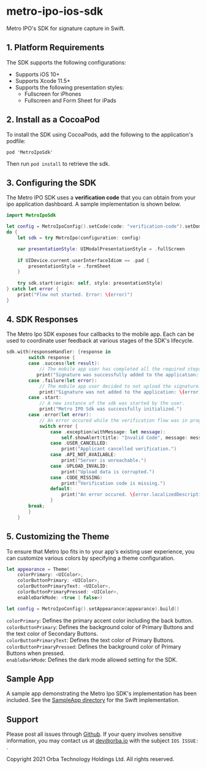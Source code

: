 # metro-ipo-ios-sdk
Metro IPO's SDK for signature capture in Swift.

## 1. Platform Requirements

The SDK supports the following configurations:
- Supports iOS 10+
- Supports Xcode 11.5+
- Supports the following presentation styles:
    - Fullscreen for iPhones
    - Fullscreen and Form Sheet for iPads


## 2. Install as a CocoaPod

To install the SDK using CocoaPods, add the following to the application's podfile:

```
pod 'MetroIpoSdk'
```

Then run `pod install` to retrieve the sdk.

## 3. Configuring the SDK

The Metro IPO SDK uses a **verification code** that you can obtain from your ipo application dashboard. A sample implementation is shown below.

```swift
import MetroIpoSdk

let config = MetroIpoConfig().setCode(code: "verification-code").setDomain(url: "YOUR-METROIPO-SERVER").build()
do {
    let sdk = try MetroIpo(configuration: config)

    var presentationStyle: UIModalPresentationStyle = .fullScreen
            
    if UIDevice.current.userInterfaceIdiom == .pad {
        presentationStyle = .formSheet
    }
    
    try sdk.start(origin: self, style: presentationStyle)
} catch let error {
    print("Flow not started. Error: \(error)")
}
```

## 4. SDK Responses

The Metro Ipo SDK exposes four callbacks to the mobile app. Each can be used to coordinate user feedback at various stages of the SDK's lifecycle.

```swift
sdk.with(responseHandler: {response in
        switch response {
        case .success(let result):
            // The mobile app user has completed all the required steps and is returned to the view that initiated the SDK.
           print("Signature was successfully added to the application: \(result)")
        case .failure(let error):
            // The mobile app user decided to not upload the signature.
            print("Signature was not added to the application: \(error)")
        case .start:
            // A new instance of the sdk was started by the user.
            print("Metro IPO Sdk was successfully initialized.")
        case .error(let error):
            // An error occured while the verification flow was in progress.
            switch error {
                case .exception(withMessage: let message):
                    self.showAlert(title: "Invalid Code", message: message)
                case .USER_CANCELLED:
                    print("Applicant cancelled verification.")
                case .API_NOT_AVAILABLE:
                    print("Server is unreachable.")
                case .UPLOAD_INVALID:
                    print("Upload data is corrupted.")
                case .CODE_MISSING:
                    print("Verification code is missing.")
                default:
                    print("An error occured. \(error.localizedDescription)")
                }
        break;
        }
    }
```

## 5. Customizing the Theme

To ensure that Metro Ipo fits in to your app's existing user experience, you can customize various colors by specifying a theme configuration.

```swift
let appearance = Theme(
    colorPrimary: <UIColor>,
    colorButtonPrimary: <UIColor>,
    colorButtonPrimaryText: <UIColor>,
    colorButtonPrimaryPressed: <UIColor>,
    enableDarkMode: <true | false>)

let config = MetroIpoConfig().setAppearance(appearance).build()
```

```colorPrimary```: Defines the primary accent color including the back button.\
```colorButtonPrimary```: Defines the background color of Primary Buttons and the text color of Secondary Buttons.\
```colorButtonPrimaryText```: Defines the text color of Primary Buttons.\
```colorButtonPrimaryPressed```: Defines the background color of Primary Buttons when pressed.\
```enableDarkMode```: Defines the dark mode allowed setting for the SDK.

## Sample App
A sample app demonstrating the Metro Ipo SDK's implementation has been included. See the [SampleApp directory](https://github.com/metro-ipo/metro-ipo-ios-sdk/tree/main/SampleApp) for the Swift implementation.

## Support

Please post all issues through [Github](https://github.com/metro-ipo/metro-ipo-ios-sdk/issues). If your query involves sensitive information, you may contact us at dev@orba.io with the subject `IOS ISSUE: `.

Copyright 2021 Orba Technology Holdings Ltd. All rights reserved.

